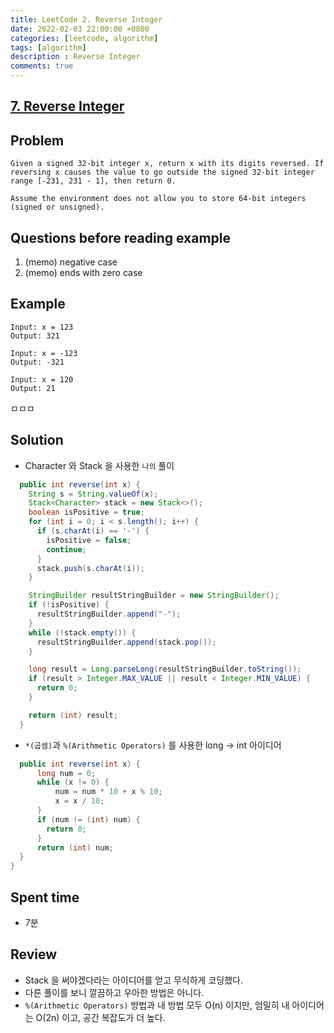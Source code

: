 ```yaml
---
title: LeetCode 2. Reverse Integer
date: 2022-02-03 22:00:00 +0800
categories: [leetcode, algorithm]
tags: [algorithm]
description : Reverse Integer
comments: true
---
```


## [7. Reverse Integer](https://leetcode.com/problems/reverse-integer/)

## Problem

```
Given a signed 32-bit integer x, return x with its digits reversed. If reversing x causes the value to go outside the signed 32-bit integer range [-231, 231 - 1], then return 0.

Assume the environment does not allow you to store 64-bit integers (signed or unsigned).
```

## Questions before reading example
1. (memo) negative case
2. (memo) ends with zero case

## Example

```
Input: x = 123
Output: 321

Input: x = -123
Output: -321

Input: x = 120
Output: 21
```
ㅁㅁㅁ
## Solution

* Character 와 Stack 을 사용한 `나의` 풀이

```java
  public int reverse(int x) {
    String s = String.valueOf(x);
    Stack<Character> stack = new Stack<>();
    boolean isPositive = true;
    for (int i = 0; i < s.length(); i++) {
      if (s.charAt(i) == '-') {
        isPositive = false;
        continue;
      }
      stack.push(s.charAt(i));
    }

    StringBuilder resultStringBuilder = new StringBuilder();
    if (!isPositive) {
      resultStringBuilder.append("-");
    }
    while (!stack.empty()) {
      resultStringBuilder.append(stack.pop());
    }

    long result = Long.parseLong(resultStringBuilder.toString());
    if (result > Integer.MAX_VALUE || result < Integer.MIN_VALUE) {
      return 0;
    }

    return (int) result;
  }
```

* `*(곱셈)`과 `%(Arithmetic Operators)` 를 사용한 long -> int 아이디어
``` java
  public int reverse(int x) {
      long num = 0;
      while (x != 0) {
          num = num * 10 + x % 10;
          x = x / 10;
      }
      if (num != (int) num) {
        return 0;
      }
      return (int) num;
  }
}
```

## Spent time

* 7분

## Review

* Stack 을 써야겠다라는 아이디어를 얻고 무식하게 코딩했다.
* 다른 풀이를 보니 깔끔하고 우아한 방법은 아니다.
* `%(Arithmetic Operators)`  방법과 내 방법 모두 O(n) 이지만, 엄밀히 내 아이디어는 O(2n) 이고, 공간 복잡도가 더 높다.

